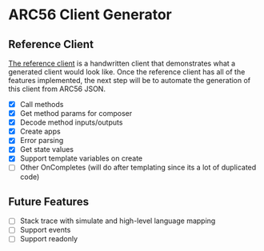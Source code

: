 # ARC56 Client Generator

## Reference Client

[The reference client](./reference/reference_client.ts) is a handwritten client that demonstrates what a generated client would look like. Once the reference client has all of the features implemented, the next step will be to automate the generation of this client from ARC56 JSON.

- [x] Call methods
- [x] Get method params for composer
- [x] Decode method inputs/outputs
- [x] Create apps
- [x] Error parsing
- [x] Get state values
- [x] Support template variables on create
- [ ] Other OnCompletes (will do after templating since its a lot of duplicated code)

## Future Features

- [ ] Stack trace with simulate and high-level language mapping
- [ ] Support events
- [ ] Support readonly
